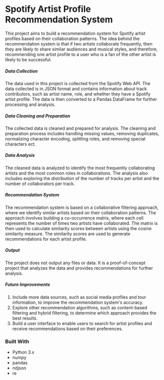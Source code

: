 # Spotify Artist Profile Recommendation System

This project aims to build a recommendation system for Spotify artist profiles based on their collaboration patterns. The idea behind the recommendation system is that if two artists collaborate frequently, then they are likely to share similar audiences and musical styles, and therefore, recommending one artist profile to a user who is a fan of the other artist is likely to be successful.

##### Data Collection

The data used in this project is collected from the Spotify Web API. The data collected is in JSON format and contains information about track contributors, such as artist name, role, and whether they have a Spotify artist profile. The data is then converted to a Pandas DataFrame for further processing and analysis.

##### Data Cleaning and Preparation

The collected data is cleaned and prepared for analysis. The cleaning and preparation process includes handling missing values, removing duplicates, normalizing character encoding, splitting roles, and removing special characters ect.

##### Data Analysis

The cleaned data is analyzed to identify the most frequently collaborating artists and the most common roles in collaborations. The analysis also includes exploring the distribution of the number of tracks per artist and the number of collaborators per track.

##### Recommendation System

The recommendation system is based on a collaborative filtering approach, where we identify similar artists based on their collaboration patterns. The approach involves building a co-occurrence matrix, where each cell represents the number of times two artists have collaborated. The matrix is then used to calculate similarity scores between artists using the cosine similarity measure. The similarity scores are used to generate recommendations for each artist profile.

##### Output

The project does not output any files or data. It is a proof-of-concept project that analyzes the data and provides recommendations for further analysis.

##### Future Improvements

1. Include more data sources, such as social media profiles and tour information, to improve the recommendation system's accuracy.
2. Explore other recommendation algorithms, such as content-based filtering and hybrid filtering, to determine which approach provides the best results.
3. Build a user interface to enable users to search for artist profiles and receive recommendations based on their preferences.

### Built With

- Python 3.x
- numpy
- pandas
- ndjson
- re
